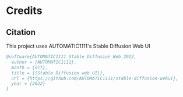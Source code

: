 # Credits

## Citation

This project uses AUTOMATIC1111's Stable Diffusion Web UI

```bibtex
@software{AUTOMATIC1111_Stable_Diffusion_Web_2022,
  author = {AUTOMATIC1111},
  month = {oct},
  title = {{Stable Diffusion web UI}},
  url = {https://github.com/AUTOMATIC1111/stable-diffusion-webui},
  year = {2022}
}
